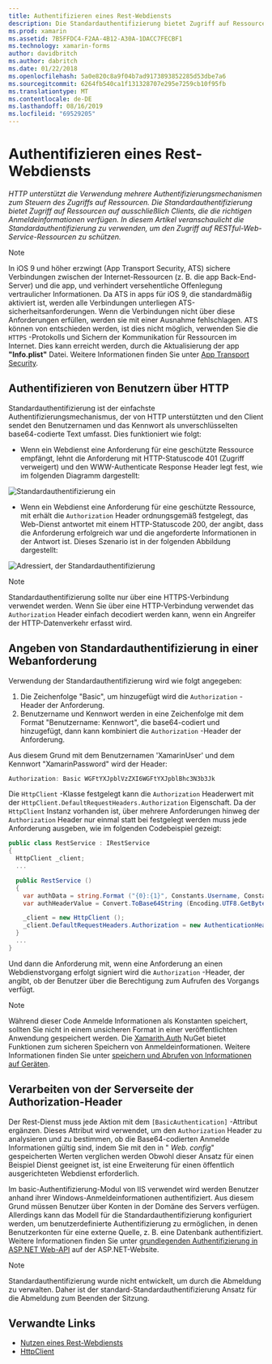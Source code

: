 ```yaml
---
title: Authentifizieren eines Rest-Webdiensts
description: Die Standardauthentifizierung bietet Zugriff auf Ressourcen auf ausschließlich Clients, die die richtigen Anmeldeinformationen verfügen. In diesem Artikel erläutert die Standardauthentifizierung zu verwenden, um den Zugriff auf RESTful-Web-Service-Ressourcen zu schützen.
ms.prod: xamarin
ms.assetid: 7B5FFDC4-F2AA-4B12-A30A-1DACC7FECBF1
ms.technology: xamarin-forms
author: davidbritch
ms.author: dabritch
ms.date: 01/22/2018
ms.openlocfilehash: 5a0e820c8a9f04b7ad9173893852285d53dbe7a6
ms.sourcegitcommit: 6264fb540ca1f131328707e295e7259cb10f95fb
ms.translationtype: MT
ms.contentlocale: de-DE
ms.lasthandoff: 08/16/2019
ms.locfileid: "69529205"
---
```

# <a name="authenticate-a-restful-web-service"></a>Authentifizieren eines Rest-Webdiensts

_HTTP unterstützt die Verwendung mehrere Authentifizierungsmechanismen zum Steuern des Zugriffs auf Ressourcen. Die Standardauthentifizierung bietet Zugriff auf Ressourcen auf ausschließlich Clients, die die richtigen Anmeldeinformationen verfügen. In diesem Artikel veranschaulicht die Standardauthentifizierung zu verwenden, um den Zugriff auf RESTful-Web-Service-Ressourcen zu schützen._

> [!NOTE]
> In iOS 9 und höher erzwingt (App Transport Security, ATS) sichere Verbindungen zwischen der Internet-Ressourcen (z. B. die app Back-End-Server) und die app, und verhindert versehentliche Offenlegung vertraulicher Informationen. Da ATS in apps für iOS 9, die standardmäßig aktiviert ist, werden alle Verbindungen unterliegen ATS-sicherheitsanforderungen. Wenn die Verbindungen nicht über diese Anforderungen erfüllen, werden sie mit einer Ausnahme fehlschlagen.
> ATS können von entschieden werden, ist dies nicht möglich, verwenden Sie die `HTTPS` -Protokolls und Sichern der Kommunikation für Ressourcen im Internet. Dies kann erreicht werden, durch die Aktualisierung der app **"Info.plist"** Datei. Weitere Informationen finden Sie unter [App Transport Security](~/ios/app-fundamentals/ats.md).

## <a name="authenticating-users-over-http"></a>Authentifizieren von Benutzern über HTTP

Standardauthentifizierung ist der einfachste Authentifizierungsmechanismus, der von HTTP unterstützten und den Client sendet den Benutzernamen und das Kennwort als unverschlüsselten base64-codierte Text umfasst. Dies funktioniert wie folgt:

- Wenn ein Webdienst eine Anforderung für eine geschützte Ressource empfängt, lehnt die Anforderung mit HTTP-Statuscode 401 (Zugriff verweigert) und den WWW-Authenticate Response Header legt fest, wie im folgenden Diagramm dargestellt:

![](rest-images/basic-authentication-fail.png "Standardauthentifizierung ein")

- Wenn ein Webdienst eine Anforderung für eine geschützte Ressource, mit erhält die `Authorization` Header ordnungsgemäß festgelegt, das Web-Dienst antwortet mit einem HTTP-Statuscode 200, der angibt, dass die Anforderung erfolgreich war und die angeforderte Informationen in der Antwort ist. Dieses Szenario ist in der folgenden Abbildung dargestellt:

![](rest-images/basic-authentication-success.png "Adressiert, der Standardauthentifizierung")

> [!NOTE]
> Standardauthentifizierung sollte nur über eine HTTPS-Verbindung verwendet werden. Wenn Sie über eine HTTP-Verbindung verwendet das `Authorization` Header einfach decodiert werden kann, wenn ein Angreifer der HTTP-Datenverkehr erfasst wird.

## <a name="specifying-basic-authentication-in-a-web-request"></a>Angeben von Standardauthentifizierung in einer Webanforderung

Verwendung der Standardauthentifizierung wird wie folgt angegeben:

1. Die Zeichenfolge "Basic", um hinzugefügt wird die `Authorization` -Header der Anforderung.
1. Benutzername und Kennwort werden in eine Zeichenfolge mit dem Format "Benutzername: Kennwort", die base64-codiert und hinzugefügt, dann kann kombiniert die `Authorization` -Header der Anforderung.

Aus diesem Grund mit dem Benutzernamen 'XamarinUser' und dem Kennwort "XamarinPassword" wird der Header:

```csharp
Authorization: Basic WGFtYXJpblVzZXI6WGFtYXJpblBhc3N3b3Jk
```

Die `HttpClient` -Klasse festgelegt kann die `Authorization` Headerwert mit der `HttpClient.DefaultRequestHeaders.Authorization` Eigenschaft. Da der `HttpClient` Instanz vorhanden ist, über mehrere Anforderungen hinweg der `Authorization` Header nur einmal statt bei festgelegt werden muss jede Anforderung ausgeben, wie im folgenden Codebeispiel gezeigt:

```csharp
public class RestService : IRestService
{
  HttpClient _client;
  ...

  public RestService ()
  {
    var authData = string.Format ("{0}:{1}", Constants.Username, Constants.Password);
    var authHeaderValue = Convert.ToBase64String (Encoding.UTF8.GetBytes (authData));

    _client = new HttpClient ();
    _client.DefaultRequestHeaders.Authorization = new AuthenticationHeaderValue ("Basic", authHeaderValue);
  }
  ...
}
```

Und dann die Anforderung mit, wenn eine Anforderung an einen Webdienstvorgang erfolgt signiert wird die `Authorization` -Header, der angibt, ob der Benutzer über die Berechtigung zum Aufrufen des Vorgangs verfügt.

> [!NOTE]
> Während dieser Code Anmelde Informationen als Konstanten speichert, sollten Sie nicht in einem unsicheren Format in einer veröffentlichten Anwendung gespeichert werden. Die [Xamarith.Auth](https://www.nuget.org/packages/Xamarin.Auth/) NuGet bietet Funktionen zum sicheren Speichern von Anmeldeinformationen. Weitere Informationen finden Sie unter [speichern und Abrufen von Informationen auf Geräten](~/xamarin-forms/data-cloud/authentication/oauth.md).

## <a name="processing-the-authorization-header-server-side"></a>Verarbeiten von der Serverseite der Authorization-Header

Der Rest-Dienst muss jede Aktion mit dem `[BasicAuthentication]` -Attribut ergänzen. Dieses Attribut wird verwendet, um den `Authorization` Header zu analysieren und zu bestimmen, ob die Base64-codierten Anmelde Informationen gültig sind, indem Sie mit den in " *Web. config*" gespeicherten Werten verglichen werden Obwohl dieser Ansatz für einen Beispiel Dienst geeignet ist, ist eine Erweiterung für einen öffentlich ausgerichteten Webdienst erforderlich.

Im basic-Authentifizierung-Modul von IIS verwendet wird werden Benutzer anhand ihrer Windows-Anmeldeinformationen authentifiziert. Aus diesem Grund müssen Benutzer über Konten in der Domäne des Servers verfügen. Allerdings kann das Modell für die Standardauthentifizierung konfiguriert werden, um benutzerdefinierte Authentifizierung zu ermöglichen, in denen Benutzerkonten für eine externe Quelle, z. B. eine Datenbank authentifiziert. Weitere Informationen finden Sie unter [grundlegenden Authentifizierung in ASP.NET Web-API](http://www.asp.net/web-api/overview/security/basic-authentication) auf der ASP.NET-Website.

> [!NOTE]
> Standardauthentifizierung wurde nicht entwickelt, um durch die Abmeldung zu verwalten. Daher ist der standard-Standardauthentifizierung Ansatz für die Abmeldung zum Beenden der Sitzung.

## <a name="related-links"></a>Verwandte Links

- [Nutzen eines Rest-Webdiensts](~/xamarin-forms/data-cloud/web-services/rest.md)
- [HttpClient](https://msdn.microsoft.com/library/system.net.http.httpclient(v=vs.110).aspx)

